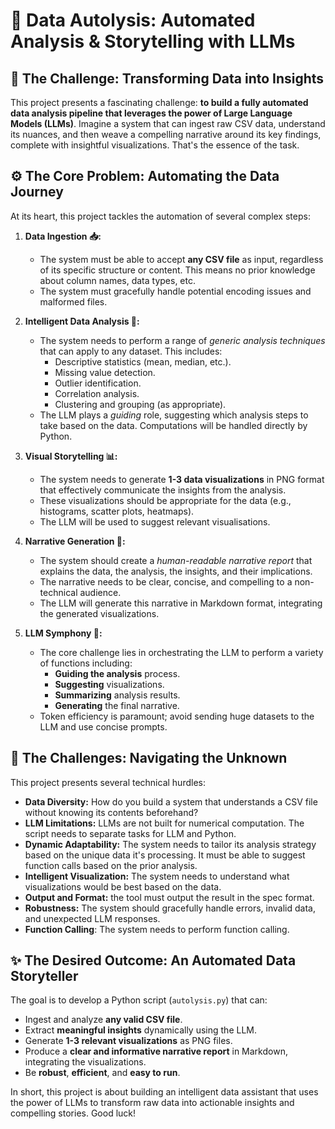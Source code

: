 # 🤖 Data Autolysis: Automated Analysis & Storytelling with LLMs

## 🎯 The Challenge: Transforming Data into Insights

This project presents a fascinating challenge: **to build a fully automated data analysis pipeline that leverages the power of Large Language Models (LLMs)**. Imagine a system that can ingest raw CSV data, understand its nuances, and then weave a compelling narrative around its key findings, complete with insightful visualizations. That's the essence of the task.

## ⚙️ The Core Problem: Automating the Data Journey

At its heart, this project tackles the automation of several complex steps:

1.  **Data Ingestion 📥:**
    *   The system must be able to accept **any CSV file** as input, regardless of its specific structure or content. This means no prior knowledge about column names, data types, etc.
    *   The system must gracefully handle potential encoding issues and malformed files.

2.  **Intelligent Data Analysis 🧠:**
    *   The system needs to perform a range of *generic analysis techniques* that can apply to any dataset. This includes:
        *   Descriptive statistics (mean, median, etc.).
        *   Missing value detection.
        *   Outlier identification.
        *   Correlation analysis.
        *   Clustering and grouping (as appropriate).
    *   The LLM plays a *guiding* role, suggesting which analysis steps to take based on the data. Computations will be handled directly by Python.

3.  **Visual Storytelling 📊:**
    *   The system needs to generate **1-3 data visualizations** in PNG format that effectively communicate the insights from the analysis.
    *   These visualizations should be appropriate for the data (e.g., histograms, scatter plots, heatmaps).
    *   The LLM will be used to suggest relevant visualisations.

4.  **Narrative Generation 📝:**
    *   The system should create a *human-readable narrative report* that explains the data, the analysis, the insights, and their implications.
    *   The narrative needs to be clear, concise, and compelling to a non-technical audience.
    *   The LLM will generate this narrative in Markdown format, integrating the generated visualizations.

5.  **LLM Symphony 🎼:**
    *   The core challenge lies in orchestrating the LLM to perform a variety of functions including:
        *   **Guiding the analysis** process.
        *   **Suggesting** visualizations.
        *   **Summarizing** analysis results.
        *   **Generating** the final narrative.
    *   Token efficiency is paramount; avoid sending huge datasets to the LLM and use concise prompts.

## 🤔 The Challenges: Navigating the Unknown

This project presents several technical hurdles:

*   **Data Diversity:** How do you build a system that understands a CSV file without knowing its contents beforehand?
*   **LLM Limitations:** LLMs are not built for numerical computation. The script needs to separate tasks for LLM and Python.
*   **Dynamic Adaptability:** The system needs to tailor its analysis strategy based on the unique data it's processing. It must be able to suggest function calls based on the prior analysis.
*   **Intelligent Visualization:**  The system needs to understand what visualizations would be best based on the data.
*   **Output and Format:** the tool must output the result in the spec format.
*   **Robustness:**  The system should gracefully handle errors, invalid data, and unexpected LLM responses.
*   **Function Calling**: The system needs to perform function calling.

## ✨ The Desired Outcome: An Automated Data Storyteller

The goal is to develop a Python script (`autolysis.py`) that can:

*   Ingest and analyze **any valid CSV file**.
*   Extract **meaningful insights** dynamically using the LLM.
*   Generate **1-3 relevant visualizations** as PNG files.
*   Produce a **clear and informative narrative report** in Markdown, integrating the visualizations.
*   Be **robust**, **efficient**, and **easy to run**.

In short, this project is about building an intelligent data assistant that uses the power of LLMs to transform raw data into actionable insights and compelling stories. Good luck!
